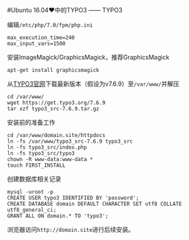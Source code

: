 #Ubuntu 16.04♥中的TYPO3 —— TYPO3

编辑`/etc/php/7.0/fpm/php.ini`

	max_execution_time=240
	max_input_vars=1500

安装ImageMagick/GraphicsMagick，推荐GraphicsMagick

	apt-get install graphicsmagick

从[TYPO3官网](https://typo3.org/download/)下载最新版本（假设为v7.6.9）至`/var/www/`并解压

	cd /var/www/
	wget https://get.typo3.org/7.6.9
	tar xzf typo3_src-7.6.9.tar.gz

安装前的准备工作

	cd /var/www/domain.site/httpdocs
	ln -fs /var/www/typo3_src-7.6.9 typo3_src
	ln -fs typo3_src/index.php
	ln -fs typo3_src/typo3
	chown -R www-data:www-data *
	touch FIRST_INSTALL

创建数据库相关记录

	mysql -uroot -p
	CREATE USER typo3 IDENTIFIED BY 'password';
	CREATE DATABASE domain DEFAULT CHARACTER SET utf8 COLLATE utf8_general_ci;
	GRANT ALL ON domain.* TO 'typo3';

浏览器访问`http://domain.site`进行后续安装。